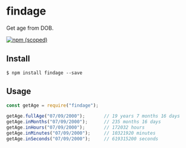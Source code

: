 # findage

Get age from DOB.

[![npm (scoped)](https://img.shields.io/badge/findage-1.0.0-blue.svg)](https://www.npmjs.com/package/findage)

## Install

```
$ npm install findage --save
```

## Usage

```js
const getAge = require("findage");

getAge.fullAge("07/09/2000");		// 19 years 7 months 16 days
getAge.inMonths("07/09/2000");		// 235 months 16 days
getAge.inHours("07/09/2000");		// 172032 hours
getAge.inMinutes("07/09/2000");		// 10321920 minutes
getAge.inSeconds("07/09/2000");		// 619315200 seconds

```